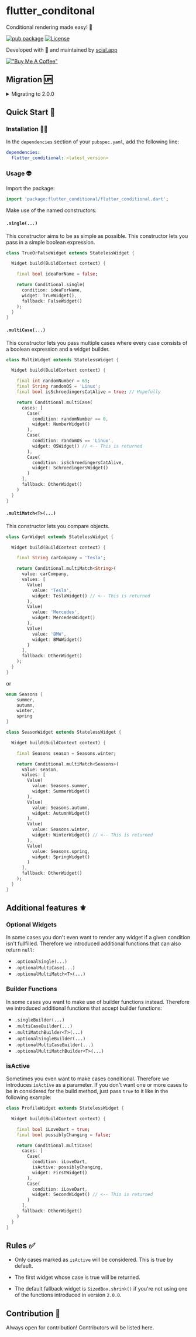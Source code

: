 # flutter_conditonal

Conditional rendering made easy! 💎

[![pub package](https://img.shields.io/pub/v/shelf.svg)](https://pub.dev/packages/flutter_conditional)
[![License](https://img.shields.io/badge/License-BSD_3--Clause-blue.svg)](https://opensource.org/licenses/BSD-3-Clause)

Developed with 💙 and maintained by [scial.app](https://scial.app)

[!["Buy Me A Coffee"](https://www.buymeacoffee.com/assets/img/custom_images/orange_img.png)](https://www.buymeacoffee.com/scial.app)

## Migration 🆙

<details>
  <summary>Migrating to 2.0.0</summary>

  - Replace builder functions with named parameters:

  ### Before

  ```dart
  class SomeWidget extends StatelessWidget {

    Widget build(BuildContext context) {

      final bool someCondition = false;

      return Conditional.single(
        someCondition,
        builder: (BuildContext _) => WidgetA(),
        fallbackBuilder: (BuildContext _) => WidgetB()
      );
    }
  }
  ```

  ### After

  ```dart
  class SomeWidget extends StatelessWidget {

    Widget build(BuildContext context) {

      final bool someCondition = false;

      return Conditional.single(
        condition: someCondition,
        widget: WidgetA(),
        fallback: WidgetB()
      );
    }
  }
  ```

  - Or make use of the methods introduced in version `2.1.0`:
    - `.singleBuilder(...)`
    - `.multiCaseBuilder(...)`
    - `.multiMatchBuilder<T>(...)`
    - `.optionalSingleBuilder(...)`
    - `.optionalMultiCaseBuilder(...)`
    - `.optionalMultiMatchBuilder<T>(...)`

</details>

## Quick Start 🚀

### Installation 🧑‍💻

In the `dependencies` section of your `pubspec.yaml`, add the following line:

```yaml
dependencies:
  flutter_conditional: <latest_version>
```

### Usage 👽

Import the package:

```dart
import 'package:flutter_conditional/flutter_conditional.dart';
``````

Make use of the named constructors:

#### `.single(...)`

This constructor aims to be as simple as possible. This constructor lets you pass in a simple boolean expression.

```dart
class TrueOrFalseWidget extends StatelessWidget {

  Widget build(BuildContext context) {

    final bool ideaForName = false;

    return Conditional.single(
      condition: ideaForName,
      widget: TrueWidget(),
      fallback: FalseWidget()
    );
  }
}
```

#### `.multiCase(...)`

This constructor lets you pass multiple cases where every case consists of a boolean expression and a widget builder. 

```dart
class MultiWidget extends StatelessWidget {

  Widget build(BuildContext context) {

    final int randomNumber = 69;
    final String randomOS = 'Linux';
    final bool isSchroedingersCatAlive = true; // Hopefully

    return Conditional.multiCase(
      cases: [
        Case(
          condition: randomNumber == 0,
          widget: NumberWidget()
        ),
        Case(
          condition: randomOS == 'Linux',
          widget: OSWidget() // <-- This is returned
        ),
        Case(
          condition: isSchroedingersCatAlive,
          widget: SchroedingersWidget()
        )
      ],
      fallback: OtherWidget()
    )
  }
}
```

#### `.multiMatch<T>(...)`

This constructor lets you compare objects.

```dart
class CarWidget extends StatelessWidget {

  Widget build(BuildContext context) {

    final String carCompany = 'Tesla';

    return Conditional.multiMatch<String>(
      value: carCompany,
      values: [
        Value(
          value: 'Tesla',
          widget: TeslaWidget() // <-- This is returned
        ),
        Value(
          value: 'Mercedes',
          widget: MercedesWidget()
        ),
        Value(
          value: 'BMW',
          widget: BMWWidget()
        )
      ],
      fallback: OtherWidget()
    );
  }
}
```

or

```dart
enum Seasons {
    summer,
    autumn,
    winter,
    spring
}

class SeasonWidget extends StatelessWidget {

  Widget build(BuildContext context) {

    final Seasons season = Seasons.winter;

    return Conditional.multiMatch<Seasons>(
      value: season,
      values: [
        Value(
          value: Seasons.summer,
          widget: SummerWidget()
        ),
        Value(
          value: Seasons.autumn,
          widget: AutumnWidget()
        ),
        Value(
          value: Seasons.winter,
          widget: WinterWidget() // <-- This is returned
        ),
        Value(
          value: Seasons.spring,
          widget: SpringWidget()
        )
      ],
      fallback: OtherWidget()
    );
  }
}
```

## Additional features ⚜️

### Optional Widgets

In some cases you don't even want to render any widget if a given condition isn't fullfilled.
Therefore we introduced additional functions that can also return `null`:

- `.optionalSingle(...)`
- `.optionalMultiCase(...)`
- `.optionalMultiMatch<T>(...)`

### Builder Functions

In some cases you want to make use of builder functions instead.
Therefore we introduced additional functions that accept builder functions:

- `.singleBuilder(...)`
- `.multiCaseBuilder(...)`
- `.multiMatchBuilder<T>(...)`
- `.optionalSingleBuilder(...)`
- `.optionalMultiCaseBuilder(...)`
- `.optionalMultiMatchBuilder<T>(...)`

### isActive

Sometimes you even want to make cases conditional. Therefore we introduces `isActive` as a parameter. If you don't want one or more cases to be in considered for the build method, just pass `true` to it like in the following example:

```dart
class ProfileWidget extends StatelessWidget {

  Widget build(BuildContext context) {

    final bool iLoveDart = true;
    final bool possiblyChanging = false;

    return Conditional.multiCase(
      cases: [
        Case(
          condition: iLoveDart,
          isActive: possiblyChanging,
          widget: FirstWidget()
        ),
        Case(
          condition: iLoveDart,
          widget: SecondWidget() // <-- This is returned
        )
      ],
      fallback: OtherWidget()
    )
  }
}
```

## Rules ✅

- Only cases marked as `isActive` will be considered. This is true by default.

- The first widget whose case is true will be returned.

- The default fallback widget is `SizedBox.shrink()` if you're not using one of the functions introduced in version `2.0.0`.

## Contribution 💙

Always open for contribution! Contributors will be listed here.